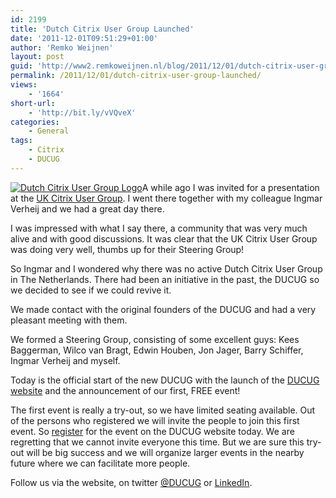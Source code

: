 ```yaml
---
id: 2199
title: 'Dutch Citrix User Group Launched'
date: '2011-12-01T09:51:29+01:00'
author: 'Remko Weijnen'
layout: post
guid: 'http://www2.remkoweijnen.nl/blog/2011/12/01/dutch-citrix-user-group-launched/'
permalink: /2011/12/01/dutch-citrix-user-group-launched/
views:
    - '1664'
short-url:
    - 'http://bit.ly/vVQveX'
categories:
    - General
tags:
    - Citrix
    - DUCUG
---
```


[![Dutch Citrix User Group Logo](http://192.168.40.25:8081/wp-content/uploads/2011/12/image_thumb.png "DUCUG Logo")](http://192.168.40.25:8081/wp-content/uploads/2011/12/image.png)A while ago I was invited for a presentation at the [UK Citrix User Group](http://www.citrixug.org.uk/). I went there together with my colleague Ingmar Verheij and we had a great day there.

I was impressed with what I say there, a community that was very much alive and with good discussions. It was clear that the UK Citrix User Group was doing very well, thumbs up for their Steering Group!

So Ingmar and I wondered why there was no active Dutch Citrix User Group in The Netherlands. There had been an initiative in the past, the DUCUG so we decided to see if we could revive it.

We made contact with the original founders of the DUCUG and had a very pleasant meeting with them.

We formed a Steering Group, consisting of some excellent guys: Kees Baggerman, Wilco van Bragt, Edwin Houben, Jon Jager, Barry Schiffer, Ingmar Verheij and myself.

Today is the official start of the new DUCUG with the launch of the [DUCUG website](http://www.ducug.nl) and the announcement of our first, FREE event!

The first event is really a try-out, so we have limited seating available. Out of the persons who registered we will invite the people to join this first event. So [register](http://www.ducug.nl/) for the event on the DUCUG website today. We are regretting that we cannot invite everyone this time. But we are sure this try-out will be big success and we will organize larger events in the nearby future where we can facilitate more people.

Follow us via the website, on twitter [@DUCUG](http://twitter.com/ducug) or [LinkedIn](http://www.linkedin.com/groups/Dutch-Citrix-User-Group-1983184?trk=myg_ugrp_ovr).
